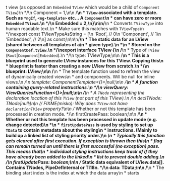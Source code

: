 t view (as opposed an `Embedded` `TView` which would be a child of `Component` `TView`)\n   */\n  Component = 1,\n\n  /**\n   * `TView` associated with a template. Such as `*ngIf`, `<ng-template>` etc... A `Component`\n   * can have zero or more `Embedded` `TView`s.\n   */\n  Embedded = 2,\n}\n\n/**\n * Converts `TViewType` into human readable text.\n * Make sure this matches with `TViewType`\n */\nexport const TViewTypeAsString = [\n  'Root',       // 0\n  'Component',  // 1\n  'Embedded',   // 2\n] as const;\n\n\n/**\n * The static data for an LView (shared between all templates of a\n * given type).\n *\n * Stored on the `ComponentDef.tView`.\n */\nexport interface TView {\n  /**\n   * Type of `TView` (`Root`|`Component`|`Embedded`).\n   */\n  type: TViewType;\n\n  /**\n   * This is a blueprint used to generate LView instances for this TView. Copying this\n   * blueprint is faster than creating a new LView from scratch.\n   */\n  blueprint: LView;\n\n  /**\n   * The template function used to refresh the view of dynamically created views\n   * and components. Will be null for inline views.\n   */\n  template: ComponentTemplate<{}>|null;\n\n  /**\n   * A function containing query-related instructions.\n   */\n  viewQuery: ViewQueriesFunction<{}>|null;\n\n  /**\n   * A `TNode` representing the declaration location of this `TView` (not part of this TView).\n   */\n  declTNode: TNode|null;\n\n  // FIXME(misko): Why does `TView` not have `declarationTView` property?\n\n  /** Whether or not this template has been processed in creation mode. */\n  firstCreatePass: boolean;\n\n  /**\n   *  Whether or not this template has been processed in update mode (e.g. change detected)\n   *\n   * `firstUpdatePass` is used by styling to set up `TData` to contain metadata about the styling\n   * instructions. (Mainly to build up a linked list of styling priority order.)\n   *\n   * Typically this function gets cleared after first execution. If exception is thrown then this\n   * flag can remain turned un until there is first successful (no exception) pass. This means that\n   * individual styling instructions keep track of if they have already been added to the linked\n   * list to prevent double adding.\n   */\n  firstUpdatePass: boolean;\n\n  /** Static data equivalent of LView.data[]. Contains TNodes, PipeDefInternal or TI18n. */\n  data: TData;\n\n  /**\n   * The binding start index is the index at which the data array\n   * starts